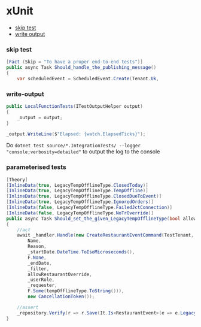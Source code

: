 # xUnit

* [skip test](#skip-test)
* [write output](#write-output)

### skip test

```csharp
[Fact (Skip = "To have a proper end-to-end tests")]
public async Task Should_handle_the_publishing_message()
{
    var scheduledEvent = ScheduledEvent.Create(Tenant.Uk,
```

### write-output

```csharp
public LocalFunctionTests(ITestOutputHelper output)
{
    _output = output;
}

_output.WriteLine($"Elapsed: {watch.ElapsedTicks}");
```

Do `dotnet test source/*.IntegrationTests/ --logger "console;verbosity=detailed"` to output the log to the console

### parameterised tests

```csharp
[Theory]
[InlineData(true, LegacyTempOfflineType.ClosedToday)]
[InlineData(true, LegacyTempOfflineType.TempOffline)]
[InlineData(true, LegacyTempOfflineType.ClosedDueToEvent)]
[InlineData(true, LegacyTempOfflineType.IgnoredOrders)]
[InlineData(false, LegacyTempOfflineType.FailedJctConnection)]
[InlineData(false, LegacyTempOfflineType.NoTrOverride)]
public async Task Should_set_the_given_LegacyTempOfflineType(bool allowRestaurantOverride, LegacyTempOfflineType tempOfflineType)
{
    //act
    await _handler.Handle(new CreateRestaurantEventCommand(TestTenant,
        Name,
        Reason,
        _startDate.DateTime.ToIsoMicroseconds(),
        F.None,
        _endDate,
        _filter,
        allowRestaurantOverride,
        _userRole,
        _requester,
        F.Some(tempOfflineType.ToString())),
        new CancellationToken());

    //assert
    _repository.Verify(r => r.Save(It.Is<RestaurantEvent>(e => e.LegacyTempOfflineType == tempOfflineType)));
}

```
